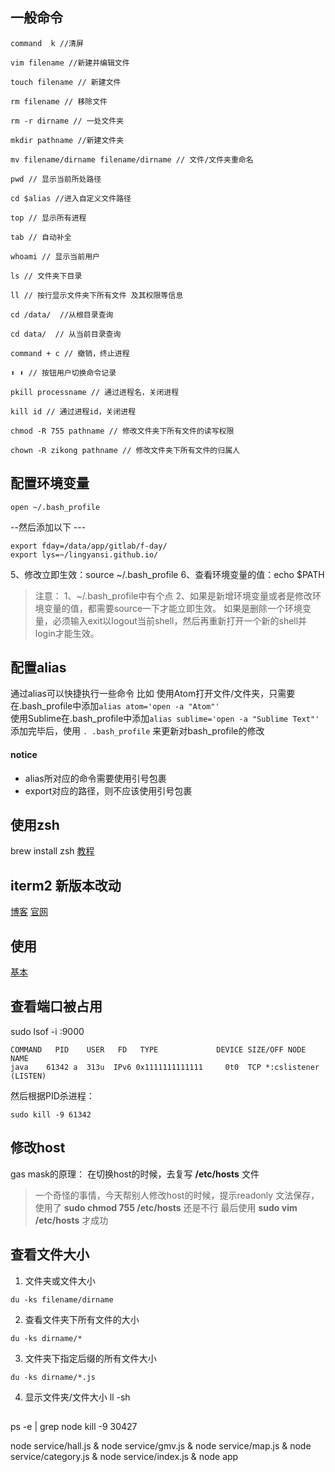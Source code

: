 ## 一般命令
```
command  k //清屏

vim filename //新建并编辑文件

touch filename // 新建文件

rm filename // 移除文件

rm -r dirname // 一处文件夹

mkdir pathname //新建文件夹

mv filename/dirname filename/dirname // 文件/文件夹重命名

pwd // 显示当前所处路径

cd $alias //进入自定义文件路径

top // 显示所有进程

tab // 自动补全

whoami // 显示当前用户

ls // 文件夹下目录

ll // 按行显示文件夹下所有文件 及其权限等信息

cd /data/  //从根目录查询

cd data/  // 从当前目录查询

command + c // 撤销，终止进程

⬆️ ⬇ // 按钮用户切换命令记录️

pkill processname // 通过进程名，关闭进程

kill id // 通过进程id，关闭进程

chmod -R 755 pathname // 修改文件夹下所有文件的读写权限

chown -R zikong pathname // 修改文件夹下所有文件的归属人

```

## 配置环境变量
```
open ~/.bash_profile
```
--然后添加以下 ---
```
export fday=/data/app/gitlab/f-day/
export lys=~/lingyansi.github.io/
```
5、修改立即生效：source ~/.bash_profile
6、查看环境变量的值：echo $PATH

>注意：
1、~/.bash_profile中有个点
2、如果是新增环境变量或者是修改环境变量的值，都需要source一下才能立即生效。
如果是删除一个环境变量，必须输入exit以logout当前shell，然后再重新打开一个新的shell并login才能生效。

## 配置alias
通过alias可以快捷执行一些命令
比如
使用Atom打开文件/文件夹，只需要在.bash_profile中添加``` alias atom='open -a "Atom"' ```  
使用Sublime在.bash_profile中添加``` alias sublime='open -a "Sublime Text"' ```
添加完毕后，使用 ```. .bash_profile``` 来更新对bash_profile的修改

#### notice
- alias所对应的命令需要使用引号包裹
- export对应的路径，则不应该使用引号包裹

## 使用zsh  
brew install zsh
[教程](http://zhuanlan.zhihu.com/mactalk/19556676)

## iterm2 新版本改动
[博客](http://wdxtub.com/2016/02/21/iterm-v3-preview/)
[官网](https://iterm2.com/version3.html?src=4)

## 使用
[基本](http://www.boiajs.com/2014/11/02/iterm2-guide)

## 查看端口被占用
sudo lsof -i :9000
```
COMMAND   PID    USER   FD   TYPE             DEVICE SIZE/OFF NODE NAME
java    61342 a  313u  IPv6 0x1111111111111     0t0  TCP *:cslistener (LISTEN)
```

然后根据PID杀进程：
```
sudo kill -9 61342
```

## 修改host
gas mask的原理：
    在切换host的时候，去复写 **/etc/hosts** 文件

>一个奇怪的事情，今天帮别人修改host的时候，提示readonly 文法保存，
使用了 **sudo chmod 755 /etc/hosts** 还是不行
最后使用 **sudo vim /etc/hosts** 才成功

## 查看文件大小
1. 文件夹或文件大小
```
du -ks filename/dirname
```
2. 查看文件夹下所有文件的大小
```
du -ks dirname/*
```
3. 文件夹下指定后缀的所有文件大小
```
du -ks dirname/*.js
```
4. 显示文件夹/文件大小
ll -sh

##
ps -e | grep node
kill -9 30427

node service/hall.js &
node service/gmv.js &
node service/map.js &
node service/category.js &
node service/index.js &
node app
